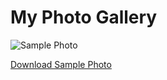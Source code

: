 # My Photo Gallery

![Sample Photo](./images/IMG_4282.JPG)

[Download Sample Photo](./images/IMG_4282.JPG?raw=true)
